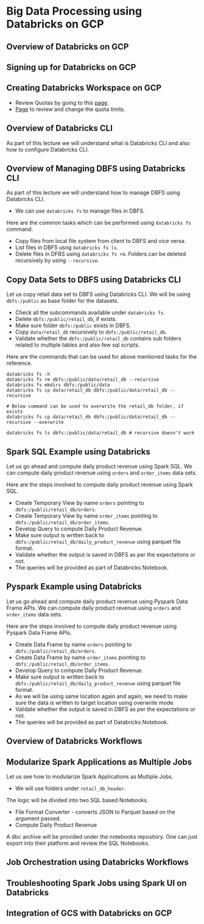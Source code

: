 # Big Data Processing using Databricks on GCP

## Overview of Databricks on GCP

## Signing up for Databricks on GCP

## Creating Databricks Workspace on GCP

* Review Quotas by going to this [page](https://docs.gcp.databricks.com/administration-guide/account-settings-gcp/quotas.html).
* [Page](https://console.cloud.google.com/iam-admin/quotas) to review and change the quota limits.

## Overview of Databricks CLI

As part of this lecture we will understand what is Databricks CLI and also how to configure Databricks CLI.

## Overview of Managing DBFS using Databricks CLI

As part of this lecture we will understand how to manage DBFS using Databricks CLI.
* We can use `databricks fs` to manage files in DBFS.

Here are the common tasks which can be performed using `databricks fs` command.
* Copy files from local file system from client to DBFS and vice versa.
* List files in DBFS usng `databricks fs ls`.
* Delete files in DFBS using `databricks fs rm`. Folders can be deleted recursively by using `--recursive`.

## Copy Data Sets to DBFS using Databricks CLI

Let us copy retail data set to DBFS using Databricks CLI. We will be using `dbfs:/public` as base folder for the datasets.
* Check all the subcommands available under `databricks fs`.
* Delete `dbfs:/public/retail_db`, if exists. 
* Make sure folder `dbfs:/public` exists in DBFS.
* Copy `data/retail_db` recursively to `dbfs:/public/retail_db`.
* Validate whether the `dbfs:/public/retail_db` contains sub folders related to multiple tables and also few sql scripts.

Here are the commands that can be used for above mentioned tasks for the reference.
```shell
databricks fs -h
databricks fs rm dbfs:/public/data/retail_db --recursive
databricks fs mkdirs dbfs:/public/data
databricks fs cp data/retail_db dbfs:/public/data/retail_db --recursive

# Below command can be used to overwrite the retail_db folder, if exists
databricks fs cp data/retail_db dbfs:/public/data/retail_db --recursive --overwrite

databricks fs ls dbfs:/public/data/retail_db # recursive doesn't work
```

## Spark SQL Example using Databricks

Let us go ahead and compute daily product revenue using Spark SQL. We can compute daily product revenue using `orders` and `order_items` data sets.

Here are the steps involved to compute daily product revenue using Spark SQL.
* Create Temporary View by name `orders` pointing to `dbfs:/public/retail_db/orders`.
* Create Temporary View by name `order_items` pointing to `dbfs:/public/retail_db/order_items`.
* Develop Query to compute Daily Product Revenue.
* Make sure output is written back to `dbfs:/public/retail_db/daily_product_revenue` using parquet file format.
* Validate whether the output is saved in DBFS as per the expectations or not.
* The queries will be provided as part of Databricks Notebook.

## Pyspark Example using Databricks

Let us go ahead and compute daily product revenue using Pyspark Data Frame APIs. We can compute daily product revenue using `orders` and `order_items` data sets.

Here are the steps involved to compute daily product revenue using Pyspark Data Frame APIs.
* Create Data Frame by name `orders` pointing to `dbfs:/public/retail_db/orders`.
* Create Data Frame by name `order_items` pointing to `dbfs:/public/retail_db/order_items`.
* Develop Query to compute Daily Product Revenue.
* Make sure output is written back to `dbfs:/public/retail_db/daily_product_revenue` using parquet file format.
* As we will be using same location again and again, we need to make sure the data is written to target location using overwrite mode.
* Validate whether the output is saved in DBFS as per the expectations or not.
* The queries will be provided as part of Databricks Notebook.

## Overview of Databricks Workflows

## Modularize Spark Applications as Multiple Jobs
Let us see how to modularize Spark Applications as Multiple Jobs.
* We will use folders under `retail_db_header`.

The logic will be divided into two SQL based Notebooks.
* File Format Converter - converts JSON to Parquet based on the argument passed.
* Compute Daily Product Revenue

A dbc archive will be provided under the notebooks repository. One can just export into their platform and review the SQL Notebooks.

## Job Orchestration using Databricks Workflows

## Troubleshooting Spark Jobs using Spark UI on Databricks

## Integration of GCS with Databricks on GCP